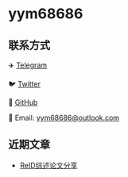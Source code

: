 # yym68686

## 联系方式

✈️ [Telegram](https://t.me/yym68686)

🐦 [Twitter](https://twitter.com/yym68686)

📖 [GitHub](https://github.com/yym68686)

📮 Email: yym68686@outlook.com

## 近期文章

- [ReID综述论文分享](./post/reid-outlook-paper-share/index.md)